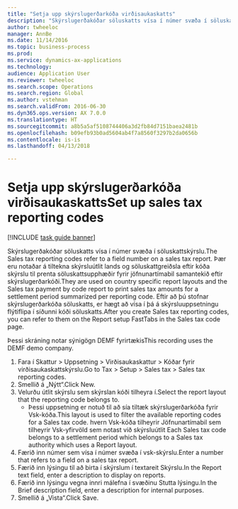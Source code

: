 ```yaml
--- 
title: "Setja upp skýrslugerðarkóða virðisaukaskatts"
description: "Skýrslugerðakóðar söluskatts vísa í númer svæða í söluskattskýrslu."
author: twheeloc
manager: AnnBe
ms.date: 11/14/2016
ms.topic: business-process
ms.prod: 
ms.service: dynamics-ax-applications
ms.technology: 
audience: Application User
ms.reviewer: twheeloc
ms.search.scope: Operations
ms.search.region: Global
ms.author: vstehman
ms.search.validFrom: 2016-06-30
ms.dyn365.ops.version: AX 7.0.0
ms.translationtype: HT
ms.sourcegitcommit: a8b5a5af5108744406a3d2fb84d7151baea2481b
ms.openlocfilehash: b09efb93b0ad5604ab4f7a8560f3297b2da0656b
ms.contentlocale: is-is
ms.lasthandoff: 04/13/2018

---
```

# <a name="set-up-sales-tax-reporting-codes"></a><span data-ttu-id="39c4a-103">Setja upp skýrslugerðarkóða virðisaukaskatts</span><span class="sxs-lookup"><span data-stu-id="39c4a-103">Set up sales tax reporting codes</span></span>

[!INCLUDE [task guide banner](../../includes/task-guide-banner.md)]

<span data-ttu-id="39c4a-104">Skýrslugerðakóðar söluskatts vísa í númer svæða í söluskattskýrslu.</span><span class="sxs-lookup"><span data-stu-id="39c4a-104">The Sales tax reporting codes refer to a field number on a sales tax report.</span></span> <span data-ttu-id="39c4a-105">Þær eru notaðar á tiltekna skýrsluútlit lands og söluskattgreiðsla eftir kóða skýrslu til prenta söluskattsupphæðir fyrir jöfnunartímabil samantekið eftir skýrslugerðarkóði.</span><span class="sxs-lookup"><span data-stu-id="39c4a-105">They are used on country specific report layouts and the Sales tax payment by code report to print sales tax amounts for a settlement period summarized per reporting code.</span></span> <span data-ttu-id="39c4a-106">Eftir að þú stofnar skýrslugerðarkóða söluskatts, er hægt að vísa í þá á skýrsluuppsetningu flýtiflipa í síðunni kóði söluskatts.</span><span class="sxs-lookup"><span data-stu-id="39c4a-106">After you create Sales tax reporting codes, you can refer to them on the Report setup FastTabs in the Sales tax code page.</span></span> 

<span data-ttu-id="39c4a-107">Þessi skráning notar sýnigögn DEMF fyrirtækis</span><span class="sxs-lookup"><span data-stu-id="39c4a-107">This recording uses the DEMF demo company.</span></span>



1. <span data-ttu-id="39c4a-108">Fara í Skattur > Uppsetning > Virðisaukaskattur > Kóðar fyrir virðisaukaskattskýrslu.</span><span class="sxs-lookup"><span data-stu-id="39c4a-108">Go to Tax > Setup > Sales tax > Sales tax reporting codes.</span></span>
2. <span data-ttu-id="39c4a-109">Smellið á „Nýtt“.</span><span class="sxs-lookup"><span data-stu-id="39c4a-109">Click New.</span></span>
3. <span data-ttu-id="39c4a-110">Velurðu útlit skýrslu sem skýrslan kóði tilheyra í.</span><span class="sxs-lookup"><span data-stu-id="39c4a-110">Select the report layout that the reporting code belongs to.</span></span>
    * <span data-ttu-id="39c4a-111">Þessi uppsetning er notuð til að sía tiltæk skýrslugerðarkóða fyrir Vsk-kóða.</span><span class="sxs-lookup"><span data-stu-id="39c4a-111">This layout is used to filter the available reporting codes for a Sales tax code.</span></span> <span data-ttu-id="39c4a-112">hvern Vsk-kóða tilheyrir Jöfnunartímabil sem tilheyrir Vsk-yfirvöld sem notast við skýrsluútlit </span><span class="sxs-lookup"><span data-stu-id="39c4a-112">Each Sales tax code belongs to a settlement period which belongs to a Sales tax authority which uses a Report layout.</span></span>  
4. <span data-ttu-id="39c4a-113">Færið inn númer sem vísa í númer svæða í vsk-skýrslu.</span><span class="sxs-lookup"><span data-stu-id="39c4a-113">Enter a number that refers to a field on a sales tax report.</span></span>
5. <span data-ttu-id="39c4a-114">Færið inn lýsingu til að birta í skýrslum í textareit Skýrslu.</span><span class="sxs-lookup"><span data-stu-id="39c4a-114">In the Report text field, enter a description to display on reports.</span></span>
6. <span data-ttu-id="39c4a-115">Færið inn lýsingu vegna innri málefna í svæðinu Stutta lýsingu.</span><span class="sxs-lookup"><span data-stu-id="39c4a-115">In the Brief description field, enter a description for internal purposes.</span></span>
7. <span data-ttu-id="39c4a-116">Smellið á „Vista“.</span><span class="sxs-lookup"><span data-stu-id="39c4a-116">Click Save.</span></span>


